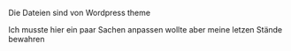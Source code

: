 Die Dateien sind von Wordpress theme

Ich musste hier ein paar Sachen anpassen wollte aber meine letzen Stände bewahren